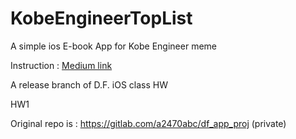 # KobeEngineerTopList
A simple ios E-book App for  Kobe Engineer meme

Instruction : [Medium link](https://medium.com/海大-ios-app-程式設計/ios-app課程練習-storyboard電子書-靠北工程師app-d3bb87f6d061)

A release branch of D.F. iOS class HW

HW1

Original repo is : https://gitlab.com/a2470abc/df_app_proj (private)

